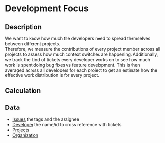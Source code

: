 # Development Focus

## Description

We want to know how much the developers need to spread themselves between different projects.  
Therefore, we measure the contributions of every project member across all projects to assess how much context switches are happening.
Additionally, we track the kind of tickets every developer works on to see how much work is spent doing bug fixes vs feature development.
This is then averaged across all developers for each project to get an estimate how the effective work distribution is for every project.

## Calculation

## Data

- [Issues](Issue.md) the tags and the assignee
- [Developer](Developer.md) the name/id to cross reference with tickets
- [Projects](Project.md)
- [Organization](Organization.md)
